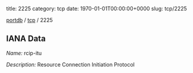 title: 2225
category: tcp
date: 1970-01-01T00:00:00+0000
slug: tcp/2225

[portdb](/) / [tcp](/category/tcp.html) / 2225


## IANA Data

_Name:_ rcip-itu

_Description:_ Resource Connection Initiation Protocol

